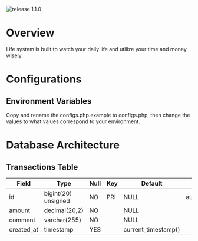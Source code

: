 ![release 1.1.0](https://img.shields.io/badge/release-1.1.0-blue.svg)
# Overview
Life system is built to watch your daily life and utilize your time and money wisely.

# Configurations
## Environment Variables
Copy and rename the configs.php.example to configs.php, then change the values to what values correspond to your environment.

# Database Architecture
## Transactions Table

| Field      | Type                | Null | Key | Default             | Extra          |
|------------|---------------------|------|-----|---------------------|----------------|
| id         | bigint(20) unsigned | NO   | PRI | NULL                | auto_increment |
| amount     | decimal(20,2)       | NO   |     | NULL                |                |
| comment    | varchar(255)        | NO   |     | NULL                |                |
| created_at | timestamp           | YES  |     | current_timestamp() |                |